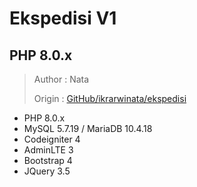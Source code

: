 # Ekspedisi V1

## PHP 8.0.x

> Author : Nata
>
> Origin : [GitHub/ikrarwinata/ekspedisi](https://github.com/ikrarwinata/ekspedisi)

- PHP 8.0.x
- MySQL 5.7.19 / MariaDB 10.4.18
- Codeigniter 4
- AdminLTE 3
- Bootstrap 4
- JQuery 3.5
